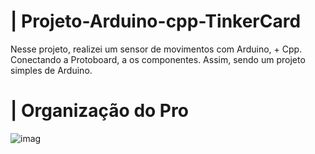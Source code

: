 # | Projeto-Arduino-cpp-TinkerCard
 
  Nesse projeto, realizei um sensor de movimentos com Arduino, + Cpp. Conectando a Protoboard, a os componentes. Assim, sendo um projeto simples de Arduino.

# | Organização do Pro
  
![imag](https://github.com/user-attachments/assets/a318b6ee-bb10-40b8-add4-95fb8471fec1)
